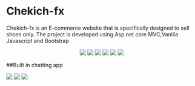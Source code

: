 # Chekich-fx
Chekich-fx is an E-commerce website that is specifically designed to sell shoes only.
The project is developed using Asp.net core MVC,Vanilla Javascript and Bootstrap

<p align="center">
  <img src="https://github.com/Siyabongahenry/SiyaWeb/blob/main/src/Images/Project/Store/store-1.png"/>
  <img src="https://github.com/Siyabongahenry/SiyaWeb/blob/main/src/Images/Project/Store/store-2.png"/>
  <img src="https://github.com/Siyabongahenry/SiyaWeb/blob/main/src/Images/Project/Store/store-3.png"/>
  <img src="https://github.com/Siyabongahenry/SiyaWeb/blob/main/src/Images/Project/Store/store-4.png"/>
  <img src="https://github.com/Siyabongahenry/SiyaWeb/blob/main/src/Images/Project/Store/store-5.png"/>
  <img src="https://github.com/Siyabongahenry/SiyaWeb/blob/main/src/Images/Project/Store/store-6.png"/>
  
</p>
##Built in chatting app
<p align="center>
  <img src="https://github.com/Siyabongahenry/SiyaWeb/blob/main/src/Images/Project/Chat/chat-1.png"/>
  <img src="https://github.com/Siyabongahenry/SiyaWeb/blob/main/src/Images/Project/Chat/chat-2.png"/>
  <img src="https://github.com/Siyabongahenry/SiyaWeb/blob/main/src/Images/Project/Chat/chat-3.png"/>
  <img src="https://github.com/Siyabongahenry/SiyaWeb/blob/main/src/Images/Project/Chat/chat-4.png"/>
                                                                                                   
</p>


